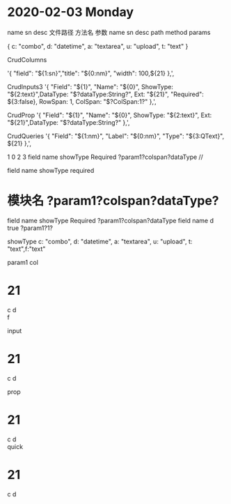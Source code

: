 # 2020-02-03  Monday 


 name sn desc 文件路径   方法名  参数 
 name sn desc  path   method   params 



{ c: "combo", d: "datetime", a: "textarea", u: "upload", t: "text" }



CrudColumns

'{ "field": "${1:sn}","title": "${0:nm}", "width": 100,${21} },',

CrudInputs3
 '{ "Field": "${1}", "Name": "${0}", ShowType: "${2:text}",DataType: "$?dataType:String?", Ext: "${21}", "Required": ${3:false}, RowSpan: 1, ColSpan: "$?ColSpan:1?" },',


 CrudProp
 '{ "Field": "${1}", "Name": "${0}", ShowType: "${2:text}", Ext: "${21}",DataType: "$?dataType:String?" },',

CrudQueries
   '{ "Field": "${1:nm}", "Label": "${0:nm}", "Type":  "${3:QText}", ${21} },',



1      0      2         3
field  name   showType  Required  ?param1?colspan?dataType  // 

field  name   showType  required 

#  模块名 ?param1?colspan?dataType? 
field  name   showType  Required  ?param1?colspan?dataType 
field  name   d   true   ?param1?1?


showType  c: "combo", d: "datetime", a: "textarea", u: "upload", t: "text",f:"text"

param1 
col 
# 21 
c 
d  
f 

input 
# 21 
c 
d  

prop 
# 21 
c 
d  
quick 
# 21 
c 
d  






 